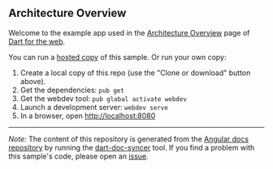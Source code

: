 ## Architecture Overview

Welcome to the example app used in the
[Architecture Overview](https://webdev.dartlang.org/angular/guide/architecture) page
of [Dart for the web](https://webdev.dartlang.org).

You can run a [hosted copy](https://webdev.dartlang.org/examples/architecture) of this
sample. Or run your own copy:

1. Create a local copy of this repo (use the "Clone or download" button above).
2. Get the dependencies: `pub get`
3. Get the webdev tool: `pub global activate webdev`
4. Launch a development server: `webdev serve`
5. In a browser, open [http://localhost:8080](http://localhost:8080)

---

*Note:* The content of this repository is generated from the
[Angular docs repository][docs repo] by running the
[dart-doc-syncer](//github.com/dart-lang/dart-doc-syncer) tool.
If you find a problem with this sample's code, please open an [issue][].

[docs repo]: //github.com/dart-lang/site-webdev/tree/master/examples/ng/doc/architecture
[issue]: //github.com/dart-lang/site-webdev/issues/new?title=[master]%20examples/ng/doc/architecture
